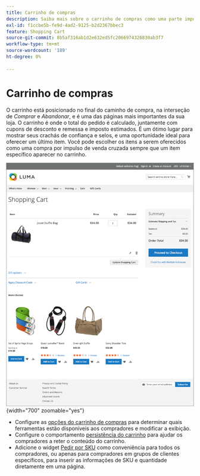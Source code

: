 ```yaml
---
title: Carrinho de compras
description: Saiba mais sobre o carrinho de compras como uma parte importante da experiência de compra em sua loja.
exl-id: f1ccbe5b-fe9d-4ad2-9125-b2d2367bbec3
feature: Shopping Cart
source-git-commit: 8b5af316ab1d2e632ed5fc2066974326830ab3f7
workflow-type: tm+mt
source-wordcount: '189'
ht-degree: 0%

---
```


# Carrinho de compras

O carrinho está posicionado no final do caminho de compra, na interseção de _Comprar_ e _Abandonar_, e é uma das páginas mais importantes da sua loja. O carrinho é onde o total do pedido é calculado, juntamente com cupons de desconto e remessa e imposto estimados. É um ótimo lugar para mostrar seus crachás de confiança e selos, e uma oportunidade ideal para oferecer um último item. Você pode escolher os itens a serem oferecidos como uma compra por impulso de venda cruzada sempre que um item específico aparecer no carrinho.

![A página do carrinho de compras exibe as ferramentas que o comprador pode usar para gerenciar os produtos de seu pedido ](./assets/storefront-cart-full.png){width="700" zoomable="yes"}

- Configure as [opções do carrinho de compras](cart-configuration.md) para determinar quais ferramentas estão disponíveis aos compradores e modificar a exibição.
- Configure o comportamento [persistência do carrinho](cart-persistent.md) para ajudar os compradores a reter o conteúdo do carrinho.
- Adicione o widget [Pedir por SKU](order-by-sku.md) como conveniência para todos os compradores, ou apenas para compradores em grupos de clientes específicos, para inserir as informações de SKU e quantidade diretamente em uma página.
